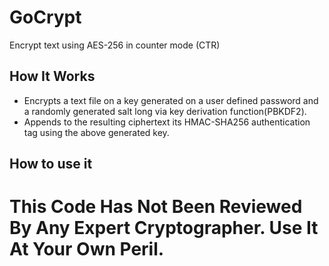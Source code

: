 # GoCrypt

Encrypt text using AES-256 in counter mode (CTR)

## How It Works

- Encrypts a text file on a key generated on a user defined password and a randomly generated salt long via key derivation function(PBKDF2).
- Appends to the resulting ciphertext its HMAC-SHA256 authentication tag using the above generated key.

## How to use it

# This Code Has Not Been Reviewed By Any Expert Cryptographer. Use It At Your Own Peril.
